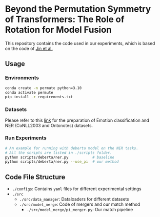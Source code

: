 # Beyond the Permutation Symmetry of Transformers: The Role of Rotation for Model Fusion
This repository contains the code used in our experiments, which is based on the code of [Jin et al.](https://github.com/bloomberg/dataless-model-merging)


## Usage
### Environments
```bash
conda create -n permute python=3.10
conda activate permute
pip install -r requirements.txt
```
### Datasets
Please refer to this [link](https://github.com/bloomberg/dataless-model-merging) for the preparation of Emotion classification and NER (CoNLL2003 and Ontonotes) datasets. 

### Run Experiments
```bash
# An example for running with deberta model on the NER tasks. 
# All the scripts are listed in ./scripts folder. 
python scripts/deberta/ner.py           # baseline
python scripts/deberta/ner.py --use_pi  # our method
```

## Code File Structure

+ `./configs`: Contains `yaml` files for different experimental settings
+ `./src`  
    + `./src/data_manager`: Dataloaders for different datasets
    + `./src/model_merge`: Code of mergers and our match method  
        + `./src/model_merge/pi_merger.py`: Our match pipeline
